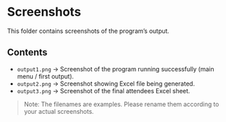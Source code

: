 # Screenshots

This folder contains screenshots of the program’s output.

## Contents
- `output1.png` → Screenshot of the program running successfully (main menu / first output).
- `output2.png` → Screenshot showing Excel file being generated.
- `output3.png` → Screenshot of the final attendees Excel sheet.

> Note: The filenames are examples. Please rename them according to your actual screenshots.
